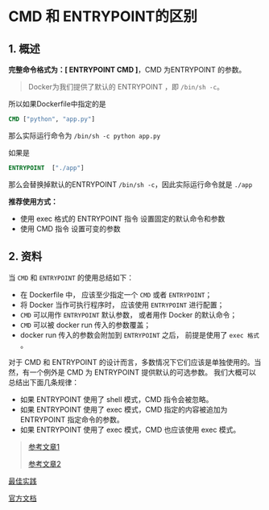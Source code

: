 # CMD 和 ENTRYPOINT的区别

## 1. 概述

**完整命令格式为：[ ENTRYPOINT CMD ]**，CMD 为ENTRYPOINT 的参数。 

> Docker为我们提供了默认的 ENTRYPOINT ，即 `/bin/sh -c`。

所以如果Dockerfile中指定的是

```dockerfile
CMD ["python", "app.py"]
```

那么实际运行命令为 `/bin/sh -c python app.py`

如果是

```dockerfile
ENTRYPOINT  ["./app"]
```

那么会替换掉默认的ENTRYPOINT `/bin/sh -c`，因此实际运行命令就是 `./app`



**推荐使用方式：**

- 使用 exec 格式的 ENTRYPOINT 指令 设置固定的默认命令和参数
- 使用 CMD 指令 设置可变的参数





## 2. 资料

当 `CMD` 和 `ENTRYPOINT` 的使用总结如下：

- 在 Dockerfile 中， 应该至少指定一个 `CMD` 或者 `ENTRYPOINT`；
- 将 Docker 当作可执行程序时， 应该使用 `ENTRYPOINT` 进行配置；
- `CMD` 可以用作 `ENTRYPOINT` 默认参数， 或者用作 Docker 的默认命令；
- `CMD` 可以被 docker run 传入的参数覆盖；
- docker run 传入的参数会附加到 `ENTRYPOINT` 之后， 前提是使用了 `exec 格式` 。

对于 CMD 和 ENTRYPOINT 的设计而言，多数情况下它们应该是单独使用的。当然，有一个例外是 CMD 为 ENTRYPOINT 提供默认的可选参数。
我们大概可以总结出下面几条规律：

* 如果 ENTRYPOINT 使用了 shell 模式，CMD 指令会被忽略。
* 如果 ENTRYPOINT 使用了 exec 模式，CMD 指定的内容被追加为 ENTRYPOINT 指定命令的参数。
* 如果 ENTRYPOINT 使用了 exec 模式，CMD 也应该使用 exec 模式。



> [参考文章1](https://beginor.github.io/2017/10/21/dockerfile-cmd-and-entripoint.html)
>
> [参考文章2](https://www.cnblogs.com/sparkdev/p/8461576.html)



[最佳实践](https://docs.docker.com/develop/develop-images/dockerfile_best-practices/)

[官方文档](https://docs.docker.com/engine/reference/builder/)